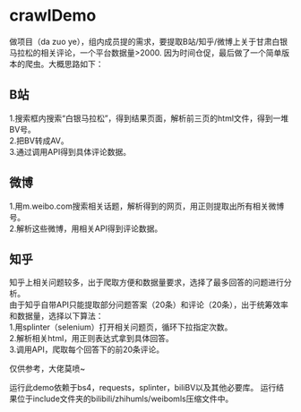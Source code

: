 # crawlDemo
做项目（da zuo ye），组内成员提的需求，要提取B站/知乎/微博上关于甘肃白银马拉松的相关评论，一个平台数据量>2000.
因为时间仓促，最后做了一个简单版本的爬虫。大概思路如下：

## B站

1.搜索框内搜索“白银马拉松”，得到结果页面，解析前三页的html文件，得到一堆BV号。</br>
2.把BV转成AV。</br>
3.通过调用API得到具体评论数据。</br>

## 微博

1.用m.weibo.com搜索相关话题，解析得到的网页，用正则提取出所有相关微博号。</br>
2.解析这些微博，用相关API得到评论数据。</br>

## 知乎

知乎上相关问题较多，出于爬取方便和数据量要求，选择了最多回答的问题进行分析。</br>
由于知乎自带API只能提取部分问题答案（20条）和评论（20条），出于统筹效率和数据量，选择以下算法：</br>
1.用splinter（selenium）打开相关问题页，循环下拉指定次数。</br>
2.解析相关html，用正则表达式拿到具体回答。</br>
3.调用API，爬取每个回答下的前20条评论。</br>

仅供参考，大佬莫喷~

运行此demo依赖于bs4，requests，splinter，biliBV以及其他必要库。
运行结果位于include文件夹的bilibili/zhihumls/weibomls压缩文件中。
